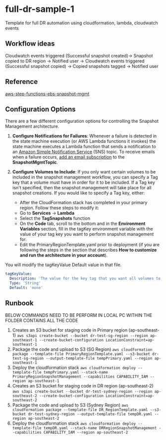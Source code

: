 # full-dr-sample-1

Template for full DR automation using cloudformation, lambda, cloudwatch events

## Workflow ideas

Cloudwatch events triggered (Successful snapshot created)-> Snapshot copied to DR region -> Notified user -> Cloudwatch events triggered (Successful snapshot copied) -> Copied snapshots tagged -> Notified user

## Reference

[aws-step-functions-ebs-snapshot-mgmt](https://github.com/aws-samples/aws-step-functions-ebs-snapshot-mgmt)

## Configuration Options

There are a few different configuration options for controlling the Snapshot Management architecture.  

1. **Configure Notifications for Failures**: Whenever a failure is detected in the state machine execution (or AWS Lambda functions it invokes) the state machine executes a Lambda function that sends a notification to an [Amazon Simple Notification Service](https://aws.amazon.com/sns/) (SNS) topic. To receive emails when a failure occurs, [add an email subscription](http://docs.aws.amazon.com/sns/latest/dg/SubscribeTopic.html) to the **SnapshotMgmtTopic**.

2. **Configure Volumes to Include**: If you only want certain volumes to be included in the snapshot management workflow, you can specify a Tag key that a volume must have in order for it to be included.  If a Tag key isn't specified, then the
snapshot management will take place for all snapshot creations.  If you would like to specify a Tag key, either:

    - After the CloudFormation stack has completed in your primary region.  Follow
 these steps to modify it:
    - Go to **Services** -> **Lambda**
    - Select the **TagSnapshots** function
    - On the **Code** tab, scroll to the bottom and in the **Environment Variables**
    section, fill in the tagKey environment variable with the value of your tag key
    you want to perform snapshot management for.
    - Edit the PrimaryRegionTemplate.yaml prior to deployment (if you are following the steps in the section that describes **How to customize and run the architecture in your account**).

 You will modify the tagKeyValue Default value in that file.

 ```yaml
 tagKeyValue:
   Description: 'The value for the key tag that you want all volumes to have for the snapshot management to apply.'
   Type: 'String'
   Default: 'none'
 ```

## Runbook

BELOW COMMANDS NEED TO BE PERFORM IN LOCAL PC WITHIN THE FOLDER CONTAINS ALL THE CODE

1. Creates an S3 bucket for staging code in Primary region (ap-southeast-1)
    `aws s3api create-bucket --bucket dr-test-sg-region --region ap-southeast-1 --create-bucket-configuration LocationConstraint=ap-southeast-1`
2. Package the code and upload to S3 (SG Region)
    `aws cloudformation package --template-file PrimaryRegionTemplate.yaml --s3-bucket dr-test-sg-region --output-template-file tempPrimary.yaml --region ap-southeast-1`
3. Deploy the cloudformation stack
    `aws cloudformation deploy --template-file tempPrimary.yaml --stack-name PrimaryRegionSnapshotManagement --capabilities CAPABILITY_IAM --region ap-southeast-1`
4. Creates an S3 bucket for staging code in DR region (ap-southeast-2)
    `aws s3api create-bucket --bucket dr-test-sydney-region --region ap-southeast-2 --create-bucket-configuration LocationConstraint=ap-southeast-2`
5. Package the code and upload to S3 (Sydney Region)
    `aws cloudformation package --template-file DR_RegionTemplate.yaml --s3-bucket dr-test-sydney-region --output-template-file tempDR.yaml --region ap-southeast-2`
6. Deploy the cloudformation stack
    `aws cloudformation deploy --template-file tempDR.yaml --stack-name DRRegionSnapshotManagement --capabilities CAPABILITY_IAM --region ap-southeast-2`
